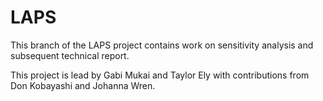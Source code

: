 # LAPS

This branch of the LAPS project contains work on sensitivity analysis and subsequent technical report. 

This project is lead by Gabi Mukai and Taylor Ely with contributions from Don Kobayashi and Johanna Wren. 
